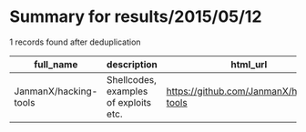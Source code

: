 
# Summary for results/2015/05/12
    
1 records found after deduplication

| full_name | description | html_url | matched_list | matched_count | pushed_at | size | stargazers_count | language | forks_count |
|-----------------------|---------------------------------------|------------------------------------------|--------------------------|-----------------|---------------------------|--------|--------------------|------------|---------------|
| JanmanX/hacking-tools | Shellcodes, examples of exploits etc. | https://github.com/JanmanX/hacking-tools | ['exploit', 'shellcode'] | 2 | 2015-05-12 09:20:26+00:00 | 143 | 0 | Assembly | 1 |
